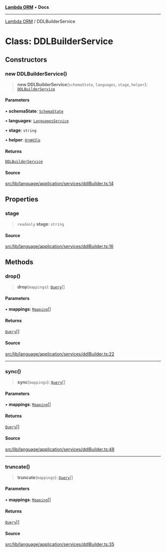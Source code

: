 [**Lambda ORM**](../README.md) • **Docs**

***

[Lambda ORM](../README.md) / DDLBuilderService

# Class: DDLBuilderService

## Constructors

### new DDLBuilderService()

> **new DDLBuilderService**(`schemaState`, `languages`, `stage`, `helper`): [`DDLBuilderService`](DDLBuilderService.md)

#### Parameters

• **schemaState**: [`SchemaState`](SchemaState.md)

• **languages**: [`LanguagesService`](LanguagesService.md)

• **stage**: `string`

• **helper**: [`OrmH3lp`](OrmH3lp.md)

#### Returns

[`DDLBuilderService`](DDLBuilderService.md)

#### Source

[src/lib/language/application/services/ddlBuilder.ts:14](https://github.com/lambda-orm/lambdaorm/blob/2cf61312276d569f6a73ea73b37f46a3cafdcc80/src/lib/language/application/services/ddlBuilder.ts#L14)

## Properties

### stage

> `readonly` **stage**: `string`

#### Source

[src/lib/language/application/services/ddlBuilder.ts:16](https://github.com/lambda-orm/lambdaorm/blob/2cf61312276d569f6a73ea73b37f46a3cafdcc80/src/lib/language/application/services/ddlBuilder.ts#L16)

## Methods

### drop()

> **drop**(`mappings`): [`Query`](Query.md)[]

#### Parameters

• **mappings**: [`Mapping`](../interfaces/Mapping.md)[]

#### Returns

[`Query`](Query.md)[]

#### Source

[src/lib/language/application/services/ddlBuilder.ts:22](https://github.com/lambda-orm/lambdaorm/blob/2cf61312276d569f6a73ea73b37f46a3cafdcc80/src/lib/language/application/services/ddlBuilder.ts#L22)

***

### sync()

> **sync**(`mappings`): [`Query`](Query.md)[]

#### Parameters

• **mappings**: [`Mapping`](../interfaces/Mapping.md)[]

#### Returns

[`Query`](Query.md)[]

#### Source

[src/lib/language/application/services/ddlBuilder.ts:48](https://github.com/lambda-orm/lambdaorm/blob/2cf61312276d569f6a73ea73b37f46a3cafdcc80/src/lib/language/application/services/ddlBuilder.ts#L48)

***

### truncate()

> **truncate**(`mappings`): [`Query`](Query.md)[]

#### Parameters

• **mappings**: [`Mapping`](../interfaces/Mapping.md)[]

#### Returns

[`Query`](Query.md)[]

#### Source

[src/lib/language/application/services/ddlBuilder.ts:35](https://github.com/lambda-orm/lambdaorm/blob/2cf61312276d569f6a73ea73b37f46a3cafdcc80/src/lib/language/application/services/ddlBuilder.ts#L35)
